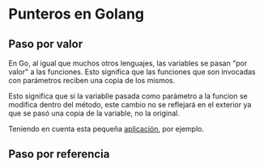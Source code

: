 # Punteros en Golang

## Paso por valor

En Go, al igual que muchos otros lenguajes, las variables se pasan "por valor" a las funciones. Esto significa que las funciones que son invocadas con parámetros reciben una copia de los mismos.

Esto significa que si la variablle pasada como parámetro a la funcion se modifica dentro del método, este cambio no se reflejará en el exterior ya que se pasó una copia de la variable, no la original.

Teniendo en cuenta esta pequeña [aplicación](https://github.com/mikedr/punterosGolang/blob/main/PasoPorValor.go), por ejemplo.  

## Paso por referencia
